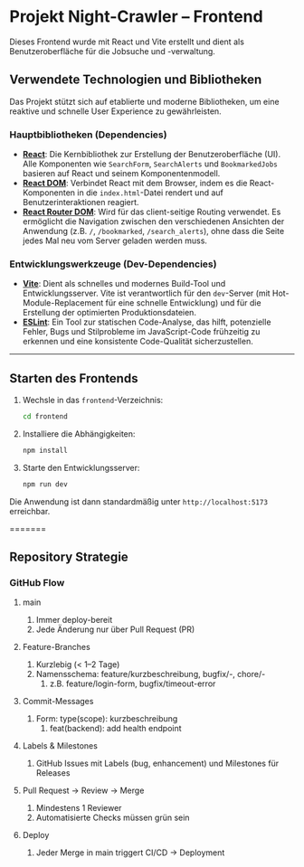 # Projekt Night-Crawler – Frontend

Dieses Frontend wurde mit React und Vite erstellt und dient als Benutzeroberfläche für die Jobsuche und -verwaltung.

## Verwendete Technologien und Bibliotheken

Das Projekt stützt sich auf etablierte und moderne Bibliotheken, um eine reaktive und schnelle User Experience zu gewährleisten.

### Hauptbibliotheken (Dependencies)

*   **[React](https://react.dev/)**: Die Kernbibliothek zur Erstellung der Benutzeroberfläche (UI). Alle Komponenten wie `SearchForm`, `SearchAlerts` und `BookmarkedJobs` basieren auf React und seinem Komponentenmodell.
*   **[React DOM](https://react.dev/reference/react-dom)**: Verbindet React mit dem Browser, indem es die React-Komponenten in die `index.html`-Datei rendert und auf Benutzerinteraktionen reagiert.
*   **[React Router DOM](https://reactrouter.com/)**: Wird für das client-seitige Routing verwendet. Es ermöglicht die Navigation zwischen den verschiedenen Ansichten der Anwendung (z.B. `/`, `/bookmarked`, `/search_alerts`), ohne dass die Seite jedes Mal neu vom Server geladen werden muss.

### Entwicklungswerkzeuge (Dev-Dependencies)

*   **[Vite](https://vitejs.dev/)**: Dient als schnelles und modernes Build-Tool und Entwicklungsserver. Vite ist verantwortlich für den `dev`-Server (mit Hot-Module-Replacement für eine schnelle Entwicklung) und für die Erstellung der optimierten Produktionsdateien.
*   **[ESLint](https://eslint.org/)**: Ein Tool zur statischen Code-Analyse, das hilft, potenzielle Fehler, Bugs und Stilprobleme im JavaScript-Code frühzeitig zu erkennen und eine konsistente Code-Qualität sicherzustellen.

---

## Starten des Frontends

1.  Wechsle in das `frontend`-Verzeichnis:
    ```bash
    cd frontend
    ```

2.  Installiere die Abhängigkeiten:
    ```bash
    npm install
    ```

3.  Starte den Entwicklungsserver:
    ```bash
    npm run dev
    ```

Die Anwendung ist dann standardmäßig unter `http://localhost:5173` erreichbar.

=======

## Repository Strategie

### GitHub Flow

1. main
   1. Immer deploy-bereit
   2. Jede Änderung nur über Pull Request (PR)

2. Feature-Branches
   1. Kurzlebig (< 1–2 Tage)
   2. Namensschema: feature/kurzbeschreibung, bugfix/-, chore/-
      1. z.B. feature/login-form, bugfix/timeout-error

3. Commit-Messages
   1. Form: type(scope): kurzbeschreibung
      1. feat(backend): add health endpoint

4. Labels & Milestones
   1. GitHub Issues mit Labels (bug, enhancement) und Milestones für Releases

5. Pull Request → Review → Merge
   1. Mindestens 1 Reviewer
   2. Automatisierte Checks müssen grün sein

6. Deploy
   1. Jeder Merge in main triggert CI/CD → Deployment